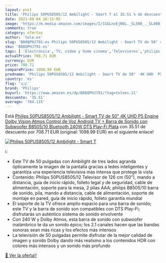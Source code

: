 ```yaml
---
layout: post
title: 'Philips 50PUS8505/12 Ambilight - Smart T al 35.51 % de descuento'
date: 2021-08-04 16:15:05
image: 'https://m.media-amazon.com/images/I/31GLnoEjN6L._SL500_._SL400_.jpg'
comments: true
category: ofertas
author: 'tole.es'
slug: 'B08QPHJ791-es Philips 50PUS8505/12 Ambilight - Smart TV de 50" 4K UHD P5...'
sku: 'B08QPHJ791-es'
tags: [ 'Electrónica','TV, vídeo y home cinema','Televisores','philips','smart','tv', ]
actualPrice: 708.71 EUR
currency: EUR
price: 708.71
comparePrice: 1098.99 EUR
prodname: 'Philips 50PUS8505/12 Ambilight - Smart TV de 50"  4K UHD  P5 Engine  Dolby Vision∙Atmos  Control de Voz  Android TV  + Barra de Sonido con Subwoofer B8505/10  Bluetooth  240W  DTS Play-Fi  Plata'
country: 'es'
flag: '🇪🇸'
brand: 'Philips'
buyurl: 'https://www.amazon.es/dp/B08QPHJ791/?tag=tolees-21'
descuento: '35.51'
average: '784.115'
---
```


Está [Philips 50PUS8505/12 Ambilight - Smart TV de 50"  4K UHD  P5 Engine  Dolby Vision∙Atmos  Control de Voz  Android TV  + Barra de Sonido con Subwoofer B8505/10  Bluetooth  240W  DTS Play-Fi  Plata](https://www.amazon.es/dp/B08QPHJ791/?tag=tolees-21) con 35.51 de descuento por 708.71 EUR (original: 1098.99 EUR) en el siguiente enlace!

[![Philips 50PUS8505/12 Ambilight - Smart T](https://m.media-amazon.com/images/I/31GLnoEjN6L._SL500_._SL400_.jpg)](https://www.amazon.es/dp/B08QPHJ791/?tag=tolees-21)

ℹ️:

- Este TV de 50 pulgadas con Ambilight de tres lados agranda ópticamente la imagen de la pantalla gracias a ledes inteligentes y garantiza una experiencia televisiva más intensa que protege la vista
- Contenido: Philips 50PUS8505/12 Televisor de 126 cm (50"), mando a distancia, guía de inicio rápido, folleto legal y de seguridad, cable de alimentación, soporte para la mesa, 2 pilas AAA; philips B8505/10 barra de sonido, pila, mando a distancia, cable de alimentación, soporte de montaje en pared, guía de inicio rápido, folleto garantía mundial
- El soporte de la TV ofrece amplio espacio para una barra de sonido; este TV y la barra de sonido son compatibles con DTS Play-Fi; disfrutarás un auténtico sistema de sonido envolvente
- Con 240 W y Dolby Atmos, esta barra de sonido con subwoofer inalámbrico te da un sonido épico; los 2.1 canales hacen que las bandas sonoras sean más ricas y los efectos más intensos
- La televisión de 50 pulgadas permite disfrutar de la mejor calidad de imagen y sonido Dolby dando más realismo a los contenidos HDR con colores más intensos y un sonido más profundo

[🛒 Ver la oferta!!](https://www.amazon.es/dp/B08QPHJ791/?tag=tolees-21)
